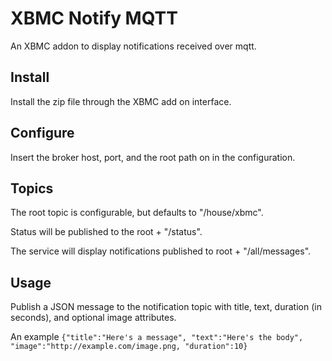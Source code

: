 XBMC Notify MQTT
=============================

An XBMC addon to display notifications received over mqtt.

Install
-------

Install the zip file through the XBMC add on interface.

Configure
---------

Insert the broker host, port, and the root path on in the configuration.

Topics
------

The root topic is configurable, but defaults to "/house/xbmc".

Status will be published to the root + "/status".

The service will display notifications published to root + "/all/messages".

Usage
-----

Publish a JSON message to the notification topic with title, text, duration (in seconds), and optional image attributes.

An example `{"title":"Here's a message", "text":"Here's the body", "image":"http://example.com/image.png, "duration":10}`
